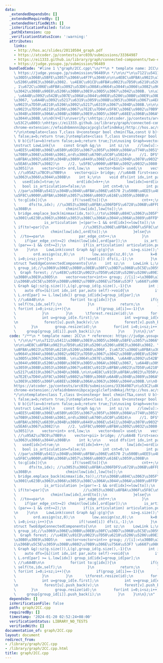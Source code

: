```yaml
---
data:
  _extendedDependsOn: []
  _extendedRequiredBy: []
  _extendedVerifiedWith: []
  _isVerificationFailed: false
  _pathExtension: cpp
  _verificationStatusIcon: ':warning:'
  attributes:
    links:
    - http://hos.ac/slides/20110504_graph.pdf
    - https://atcoder.jp/contests/arc039/submissions/33364987
    - https://ei1333.github.io/library/graph/connected-components/two-edge-connected-components.hpp
    - https://judge.yosupo.jp/submission/96489
  bundledCode: "#line 1 \"graph/2CC.cpp\"\n/**\n * template name: 2CC\n * reference:\
    \ https://judge.yosupo.jp/submission/96489\n */\n\n/*\n\u7121\u5411\u30B0\u30E9\
    \u30D5\u306B\u5BFE\u3057\u3066\u4F7F\u3046\n\n\u4E8C\u8FBA\u9023\u7D50\u6210\u5206\
    \u5206\u89E3\u3068\u3082. \u4E8C\u91CD\u8FBA\u9023\u7D50\u6210\u5206\u3068\u306F\
    , 1\u672C\u306E\u8FBA\u3092\u53D6\u308A\u9664\u3044\u3066\u3082\u9023\u7D50\u3067\
    \u3042\u308B\u90E8\u5206\u30B0\u30E9\u30D5\u3067\u3042\u308B. \n\u3064\u307E\u308A\
    , \u6A4B\u3092\u542B\u307E\u306A\u3044\u90E8\u5206\u30B0\u30E9\u30D5\u306A\u306E\
    \u3067, \u6A4B\u3092\u5217\u6319\u3059\u308B\u3053\u3068\u3067\u4E8C\u91CD\u8FBA\
    \u9023\u7D50\u6210\u5206\u3092\u5217\u6319\u3067\u304D\u308B.\n\n\u4E8C\u91CD\u8FBA\
    \u9023\u7D50\u6210\u5206\u3067\u7E2E\u7D04\u5F8C\u306E\u9802\u70B9\u3068\u6A4B\
    \u304B\u3089\u306A\u308B\u30B0\u30E9\u30D5\u306F\u68EE\u306B\u306A\u3063\u3066\
    \u3044\u308B.\n\nO(V+E)\n\nverify:\nhttps://atcoder.jp/contests/arc039/submissions/33364987\n\
    \u53C2\u8003:\nhttps://ei1333.github.io/library/graph/connected-components/two-edge-connected-components.hpp\n\
    chrome-extension://efaidnbmnnnibpcajpcglclefindmkaj/http://hos.ac/slides/20110504_graph.pdf\n\
    */\n\ntemplate<class T,class U>constexpr bool chmin(T&a,const U b){if(a<=b)return\
    \ false;a=b;return true;}\ntemplate<class T,class U>constexpr bool chmax(T&a,const\
    \ U b){if(a>=b)return false;a=b;return true;}\n\nusing Graph=vector<vector<int>>;\n\
    \nstruct LowLink{\n    const Graph &g;\n    int sz;\n    //low[u]:=u\u304B\u3089\
    \u4EE5\u4E0B\u306E\u65B9\u6CD5\u3067\u305F\u3069\u308A\u7740\u3051\u308B\u9802\
    \u70B9\u306E\u3046\u3061,ord\u306E\u6700\u5C0F\u5024\n    //1. DFS\u6728\u306E\
    \u8FBA\u3092\u6839\u304B\u3089\u8449\u306E\u5411\u304D\u3078\u9032\u3080(\u4F55\
    \u5EA6\u3067\u3082)\n    //2. \u5F8C\u9000\u8FBA\u3092\u9032\u3080(1\u56DE\u3060\
    \u3051)\n    vector<int> ord,low;\n    vector<bool> used;\n    vector<int> articulation;\
    \ //\u95A2\u7BC0\u70B9\n    vector<pii> bridge; //\u6A4B first<second\u306B\u306A\
    \u3063\u3066\u3044\u308B\n    int k;\n\n    void dfs(int idx,int par){\n     \
    \   used[idx]=true;\n        ord[idx]=k++;\n        low[idx]=ord[idx];\n     \
    \   bool is_articulation=false;\n        int cnt=0;\n        int par_edge_cnt=0;\
    \ //par\u306B\u5411\u304B\u3046\u8FBA\u306E\u6570 2\u500B\u4EE5\u4E0A\u306A\u3089\
    \u5F8C\u9000\u8FBA\u3068\u3057\u3066\u8003\u616E\u3059\u308B\n        for(int\
    \ to:g[idx]){\n            if(!used[to]){\n                cnt++;\n          \
    \      dfs(to,idx); //\u3053\u306E\u8FBA\u306FDFS\u6728\u306B\u8FFD\u52A0\u3059\
    \u308B\n                chmin(low[idx],low[to]);\n                if(ord[idx]<low[to])\
    \ bridge.emplace_back(minmax(idx,to));//to\u306B\u884C\u3063\u305F\u304D\u308A\
    \u3001\u623B\u3063\u3066\u3053\u308C\u306A\u3044\u306A\u3089\u8FFD\u52A0\n   \
    \             is_articulation |=(par!=-1 && ord[idx]<=low[to]);\n            }else\
    \ if(to!=par){\n                //\u3053\u306E\u8FBA\u306F\u5F8C\u9000\u8FBA\n\
    \                chmin(low[idx],ord[to]);\n            }else{\n              \
    \  //to==par\n                par_edge_cnt++;\n            }\n        }\n    \
    \    if(par_edge_cnt>=2) chmin(low[idx],ord[par]);\n        is_articulation |=\
    \ (par==-1 && cnt>=2);\n        if(is_articulation) articulation.push_back(idx);\n\
    \n    }\n\n    LowLink(const Graph &g):g(g){\n        sz=g.size();\n        used.assign(sz,false);\n\
    \        ord.assign(sz,0);\n        low.assign(sz,0);\n        k=0;\n        for(int\
    \ i=0;i<sz;i++){\n            if(!used[i]) dfs(i,-1);\n        }\n    }\n};\n\
    struct TwoEdgeConnectedComponents{\n\n    int sz;\n    LowLink L;\n    vector<int>\
    \ group_id;//\u3069\u306E\u30B0\u30EB\u30FC\u30D7\u306B\u5C5E\u3059\u304B\n  \
    \  Graph forest; //\u4E8C\u91CD\u9023\u7D50\u6210\u5206\u5206\u89E3\u5F8C\u306E\
    \u30B0\u30E9\u30D5\n    vector<vector<int>> group; //[i]:=\u30B0\u30EB\u30FC\u30D7\
    i\u306B\u5C5E\u3059\u308B\u9802\u70B9\u306E\u756A\u53F7 \u6607\u9806\n\n    TwoEdgeConnectedComponents(const\
    \ Graph &g):sz(g.size()),L(g),group_id(g.size(),-1){\n        int id=0;\n    \
    \    auto dfs=[&](int idx,int par,auto self)->void{\n            if(par>=0 and\
    \ L.ord[par] >= L.low[idx]) group_id[idx]=group_id[par];\n            else group_id[idx]=id++;\
    \ //\u6A4B\n\n            for(int to:g[idx]){\n                if(group_id[to]==-1)\
    \ self(to,idx,self);\n            }\n            return;\n        };\n       \
    \ for(int i=0;i<sz;i++){\n            if(group_id[i]==-1){\n                dfs(i,-1,dfs);\n\
    \            }\n        }\n      \tforest.resize(id);\n        for(auto e:L.bridge){\n\
    \            int u=group_id[e.first];\n            int v=group_id[e.second];\n\
    \n            forest[u].push_back(v);\n            forest[v].push_back(u);\n \
    \       }\n        group.resize(id);\n        for(int i=0;i<sz;i++){\n       \
    \     group[group_id[i]].push_back(i);\n        }\n    }\n\n};\n"
  code: "/**\n * template name: 2CC\n * reference: https://judge.yosupo.jp/submission/96489\n\
    \ */\n\n/*\n\u7121\u5411\u30B0\u30E9\u30D5\u306B\u5BFE\u3057\u3066\u4F7F\u3046\
    \n\n\u4E8C\u8FBA\u9023\u7D50\u6210\u5206\u5206\u89E3\u3068\u3082. \u4E8C\u91CD\
    \u8FBA\u9023\u7D50\u6210\u5206\u3068\u306F, 1\u672C\u306E\u8FBA\u3092\u53D6\u308A\
    \u9664\u3044\u3066\u3082\u9023\u7D50\u3067\u3042\u308B\u90E8\u5206\u30B0\u30E9\
    \u30D5\u3067\u3042\u308B. \n\u3064\u307E\u308A, \u6A4B\u3092\u542B\u307E\u306A\
    \u3044\u90E8\u5206\u30B0\u30E9\u30D5\u306A\u306E\u3067, \u6A4B\u3092\u5217\u6319\
    \u3059\u308B\u3053\u3068\u3067\u4E8C\u91CD\u8FBA\u9023\u7D50\u6210\u5206\u3092\
    \u5217\u6319\u3067\u304D\u308B.\n\n\u4E8C\u91CD\u8FBA\u9023\u7D50\u6210\u5206\u3067\
    \u7E2E\u7D04\u5F8C\u306E\u9802\u70B9\u3068\u6A4B\u304B\u3089\u306A\u308B\u30B0\
    \u30E9\u30D5\u306F\u68EE\u306B\u306A\u3063\u3066\u3044\u308B.\n\nO(V+E)\n\nverify:\n\
    https://atcoder.jp/contests/arc039/submissions/33364987\n\u53C2\u8003:\nhttps://ei1333.github.io/library/graph/connected-components/two-edge-connected-components.hpp\n\
    chrome-extension://efaidnbmnnnibpcajpcglclefindmkaj/http://hos.ac/slides/20110504_graph.pdf\n\
    */\n\ntemplate<class T,class U>constexpr bool chmin(T&a,const U b){if(a<=b)return\
    \ false;a=b;return true;}\ntemplate<class T,class U>constexpr bool chmax(T&a,const\
    \ U b){if(a>=b)return false;a=b;return true;}\n\nusing Graph=vector<vector<int>>;\n\
    \nstruct LowLink{\n    const Graph &g;\n    int sz;\n    //low[u]:=u\u304B\u3089\
    \u4EE5\u4E0B\u306E\u65B9\u6CD5\u3067\u305F\u3069\u308A\u7740\u3051\u308B\u9802\
    \u70B9\u306E\u3046\u3061,ord\u306E\u6700\u5C0F\u5024\n    //1. DFS\u6728\u306E\
    \u8FBA\u3092\u6839\u304B\u3089\u8449\u306E\u5411\u304D\u3078\u9032\u3080(\u4F55\
    \u5EA6\u3067\u3082)\n    //2. \u5F8C\u9000\u8FBA\u3092\u9032\u3080(1\u56DE\u3060\
    \u3051)\n    vector<int> ord,low;\n    vector<bool> used;\n    vector<int> articulation;\
    \ //\u95A2\u7BC0\u70B9\n    vector<pii> bridge; //\u6A4B first<second\u306B\u306A\
    \u3063\u3066\u3044\u308B\n    int k;\n\n    void dfs(int idx,int par){\n     \
    \   used[idx]=true;\n        ord[idx]=k++;\n        low[idx]=ord[idx];\n     \
    \   bool is_articulation=false;\n        int cnt=0;\n        int par_edge_cnt=0;\
    \ //par\u306B\u5411\u304B\u3046\u8FBA\u306E\u6570 2\u500B\u4EE5\u4E0A\u306A\u3089\
    \u5F8C\u9000\u8FBA\u3068\u3057\u3066\u8003\u616E\u3059\u308B\n        for(int\
    \ to:g[idx]){\n            if(!used[to]){\n                cnt++;\n          \
    \      dfs(to,idx); //\u3053\u306E\u8FBA\u306FDFS\u6728\u306B\u8FFD\u52A0\u3059\
    \u308B\n                chmin(low[idx],low[to]);\n                if(ord[idx]<low[to])\
    \ bridge.emplace_back(minmax(idx,to));//to\u306B\u884C\u3063\u305F\u304D\u308A\
    \u3001\u623B\u3063\u3066\u3053\u308C\u306A\u3044\u306A\u3089\u8FFD\u52A0\n   \
    \             is_articulation |=(par!=-1 && ord[idx]<=low[to]);\n            }else\
    \ if(to!=par){\n                //\u3053\u306E\u8FBA\u306F\u5F8C\u9000\u8FBA\n\
    \                chmin(low[idx],ord[to]);\n            }else{\n              \
    \  //to==par\n                par_edge_cnt++;\n            }\n        }\n    \
    \    if(par_edge_cnt>=2) chmin(low[idx],ord[par]);\n        is_articulation |=\
    \ (par==-1 && cnt>=2);\n        if(is_articulation) articulation.push_back(idx);\n\
    \n    }\n\n    LowLink(const Graph &g):g(g){\n        sz=g.size();\n        used.assign(sz,false);\n\
    \        ord.assign(sz,0);\n        low.assign(sz,0);\n        k=0;\n        for(int\
    \ i=0;i<sz;i++){\n            if(!used[i]) dfs(i,-1);\n        }\n    }\n};\n\
    struct TwoEdgeConnectedComponents{\n\n    int sz;\n    LowLink L;\n    vector<int>\
    \ group_id;//\u3069\u306E\u30B0\u30EB\u30FC\u30D7\u306B\u5C5E\u3059\u304B\n  \
    \  Graph forest; //\u4E8C\u91CD\u9023\u7D50\u6210\u5206\u5206\u89E3\u5F8C\u306E\
    \u30B0\u30E9\u30D5\n    vector<vector<int>> group; //[i]:=\u30B0\u30EB\u30FC\u30D7\
    i\u306B\u5C5E\u3059\u308B\u9802\u70B9\u306E\u756A\u53F7 \u6607\u9806\n\n    TwoEdgeConnectedComponents(const\
    \ Graph &g):sz(g.size()),L(g),group_id(g.size(),-1){\n        int id=0;\n    \
    \    auto dfs=[&](int idx,int par,auto self)->void{\n            if(par>=0 and\
    \ L.ord[par] >= L.low[idx]) group_id[idx]=group_id[par];\n            else group_id[idx]=id++;\
    \ //\u6A4B\n\n            for(int to:g[idx]){\n                if(group_id[to]==-1)\
    \ self(to,idx,self);\n            }\n            return;\n        };\n       \
    \ for(int i=0;i<sz;i++){\n            if(group_id[i]==-1){\n                dfs(i,-1,dfs);\n\
    \            }\n        }\n      \tforest.resize(id);\n        for(auto e:L.bridge){\n\
    \            int u=group_id[e.first];\n            int v=group_id[e.second];\n\
    \n            forest[u].push_back(v);\n            forest[v].push_back(u);\n \
    \       }\n        group.resize(id);\n        for(int i=0;i<sz;i++){\n       \
    \     group[group_id[i]].push_back(i);\n        }\n    }\n\n};\n"
  dependsOn: []
  isVerificationFile: false
  path: graph/2CC.cpp
  requiredBy: []
  timestamp: '2024-01-20 02:52:24+08:00'
  verificationStatus: LIBRARY_NO_TESTS
  verifiedWith: []
documentation_of: graph/2CC.cpp
layout: document
redirect_from:
- /library/graph/2CC.cpp
- /library/graph/2CC.cpp.html
title: graph/2CC.cpp
---
```

